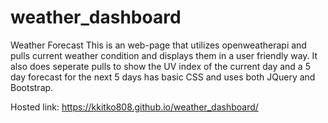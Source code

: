 # weather_dashboard
Weather Forecast
This is an web-page that utilizes openweatherapi and pulls current weather condition and displays them in a user friendly way. It also does seperate pulls to show the UV index of the current day and a 5 day forecast for the next 5 days has basic CSS and uses both JQuery and Bootstrap.

Hosted link: https://kkitko808.github.io/weather_dashboard/
